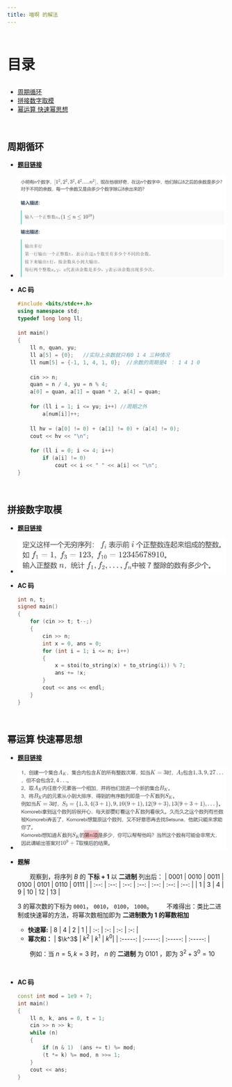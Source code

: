 ```yaml
---
title: 喵啊 的解法
---
```


<br>
<p style="font-size: 32px; font-weight: bold;">目录</p>

<!-- @import "[TOC]" {cmd="toc" depthFrom=2 depthTo=5 orderedList=false} -->

<!-- code_chunk_output -->

- [周期循环](#周期循环)
- [拼接数字取模](#拼接数字取模)
- [幂运算 快速幂思想](#幂运算-快速幂思想)

<!-- /code_chunk_output -->

<br>

## 周期循环

- **[题目链接](https://ac.nowcoder.com/acm/contest/22672/B)**
- ![](./img/miao_1.png)
  <br>

- **AC 码**

  ```cpp {.line-numbers}
  #include <bits/stdc++.h>
  using namespace std;
  typedef long long ll;

  int main()
  {
      ll n, quan, yu;
      ll a[5] = {0};   //实际上余数就只有0 1 4 三种情况
      ll num[5] = {-1, 1, 4, 1, 0};  //余数的周期是4 ： 1 4 1 0

      cin >> n;
      quan = n / 4, yu = n % 4;
      a[0] = quan, a[1] = quan * 2, a[4] = quan;

      for (ll i = 1; i <= yu; i++) //周期之外
          a[num[i]]++;

      ll hv = (a[0] != 0) + (a[1] != 0) + (a[4] != 0);
      cout << hv << "\n";

      for (ll i = 0; i <= 4; i++)
          if (a[i] != 0)
              cout << i << " " << a[i] << "\n";
  }
  ```

<br>

## 拼接数字取模

- **[题目链接](https://ac.nowcoder.com/acm/contest/23846/D)**
- ![](./img/miao_2.png)
  <br>

- **AC 码**
  ```cpp {.line-numbers}
  int n, t;
  signed main()
  {
      for (cin >> t; t--;)
      {
          cin >> n;
          int x = 0, ans = 0;
          for (int i = 1; i <= n; i++)
          {
              x = stoi(to_string(x) + to_string(i)) % 7;
              ans += !x;
          }
          cout << ans << endl;
      }
  }
  ```

<br>

## 幂运算 快速幂思想

- **[题目链接](https://ac.nowcoder.com/acm/contest/30532/D)**
- ![](./img/miao_3.png)
  <br>

- **题解**

  &emsp;&emsp;观察到，将序列 $B$ 的 **下标 + 1** 以 **二进制** 列出后：
  | 0001 | 0010 | 0011 | 0100 | 0101 | 0110 | 0111 |
  | :--: | :--: | :--: | :--: | :--: | :--: | :--: |
  | 1 | 3 | 4 | 9 | 10 | 12 | 13 |

  3 的幂次数的下标为 `0001`， `0010`， `0100`， `1000`。
  &emsp;&emsp;不难得出：类比二进制或快速幂的方法，将幂次数相加即为 **二进制数为 1 的幂数相加**

  - **快速幂:**
    | 8 | 4 | 2 | 1 |
    | :-: | :-: | :-: | :-: |
  - **幂次和：**
    | $\k^3$ | $k^2$ | $k^1$ | $k^0$|
    | :-----: | :-----: | :-----: | :-----: |

  &emsp;&emsp;例如：当 $n = 5, k = 3$ 时， $n$ 的 **二进制** 为 $0101$ ，即为 $3^2 + 3^0 = 10$

<br>

- **AC 码**

  ```cpp {.line-numbers}
  const int mod = 1e9 + 7;
  int main()
  {
      ll n, k, ans = 0, t = 1;
      cin >> n >> k;
      while (n)
      {
          if (n & 1)  (ans += t) %= mod;
          (t *= k) %= mod, n >>= 1;
      }
      cout << ans;
  }
  ```
